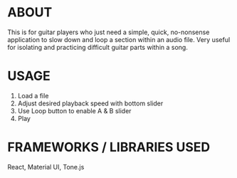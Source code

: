 # ABOUT
This is for guitar players who just need a simple, quick, no-nonsense application to slow down and loop a section within an audio file. Very useful for isolating and practicing difficult guitar parts within a song.

# USAGE

1) Load a file
2) Adjust desired playback speed with bottom slider
3) Use Loop button to enable A & B slider
4) Play

# FRAMEWORKS / LIBRARIES USED

React, Material UI, Tone.js